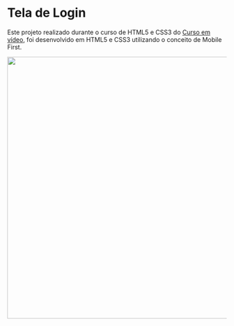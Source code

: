
 <h1>Tela de Login </h1>
 <p>Este projeto realizado durante o curso de HTML5 e CSS3 do <a href="https://www.cursoemvideo.com/">Curso em vídeo</a>, foi desenvolvido em HTML5 e CSS3 utilizando o conceito de Mobile First.</p>

 <div align="center">
     <img width="600"src="imagens/readme/tela.gif"/>
 </div>

 